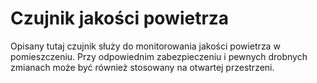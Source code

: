 # Czujnik jakości powietrza

Opisany tutaj czujnik służy do monitorowania jakości powietrza w pomieszczeniu. Przy odpowiednim zabezpieczeniu i pewnych drobnych zmianach może być również stosowany na otwartej przestrzeni.

